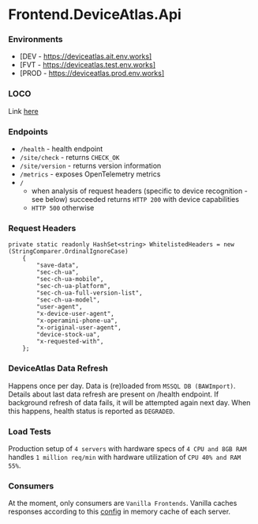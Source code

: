 # Frontend.DeviceAtlas.Api

### Environments

- [DEV - https://deviceatlas.ait.env.works]
- [FVT - https://deviceatlas.test.env.works]
- [PROD - https://deviceatlas.prod.env.works]

### LOCO

Link [here](https://locov3.prod.env.works/share/9rgoz42k53)

### Endpoints

- `/health` - health endpoint
- `/site/check` - returns `CHECK_OK`
- `/site/version` - returns version information
- `/metrics` - exposes OpenTelemetry metrics
- `/`
  - when analysis of request headers (specific to device recognition - see below) succeeded returns `HTTP 200` with device capabilities
  - `HTTP 500` otherwise

### Request Headers

```
private static readonly HashSet<string> WhitelistedHeaders = new (StringComparer.OrdinalIgnoreCase)
    {
        "save-data",
        "sec-ch-ua",
        "sec-ch-ua-mobile",
        "sec-ch-ua-platform",
        "sec-ch-ua-full-version-list",
        "sec-ch-ua-model",
        "user-agent",
        "x-device-user-agent",
        "x-operamini-phone-ua",
        "x-original-user-agent",
        "device-stock-ua",
        "x-requested-with",
    };
```

### DeviceAtlas Data Refresh

Happens once per day. Data is (re)loaded from `MSSQL DB (BAWImport)`. Details about last data refresh are present on /health endpoint. If background refresh of data fails, it will be attempted again next day. When this happens, health status is reported as `DEGRADED`.

### Load Tests

Production setup of `4 servers` with hardware specs of `4 CPU and 8GB RAM` handles `1 million req/min` with hardware utilization of `CPU 40% and RAM 55%`.

### Consumers

At the moment, only consumers are `Vanilla Frontends`. Vanilla caches responses according to this [config](https://admin.dynacon.prod.env.works/services/198137/features/448785) in memory cache of each server.
